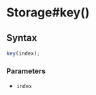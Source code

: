 # Storage#key()


<!-- examples -->
<!-- examples -->

## Syntax

```js
key(index);
```

<!-- parameters -->
### Parameters

- `index`

<!-- parameters -->

<!-- return -->
<!-- return -->
